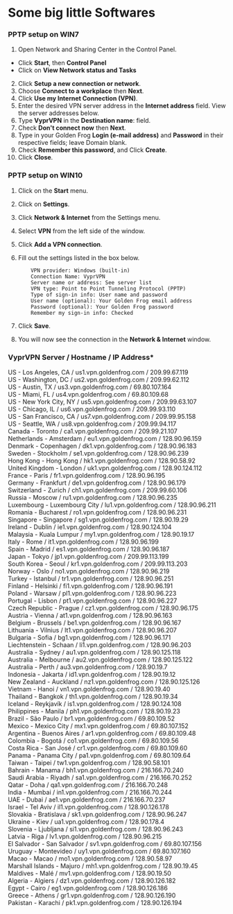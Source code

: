 # Some big little Softwares 

### PPTP setup on WIN7

1. Open Network and Sharing Center in the Control Panel.  
* Click **Start**, then **Control Panel**
* Click on **View Network status and Tasks**
2. Click **Setup a new connection or network**.    
3. Choose **Connect to a workplace** then **Next**.    
4. Click **Use my Internet Connection (VPN)**.    
5. Enter the desired VPN server address in the **Internet address** field. View the server addresses below.  
6. Type **VyprVPN** in the **Destination name**: field.  
7. Check **Don't connect now** then **Next**.  
8. Type in your Golden Frog **Login (e-mail address)** and **Password** in their respective fields; leave Domain blank.  
9. Check **Remember this password**, and Click **Create**.  
10. Click **Close**.  

### PPTP setup on WIN10

1. Click on the **Start** menu.
2. Click on **Settings**.
3. Click **Network & Internet** from the Settings menu.
4. Select **VPN** from the left side of the window.
5. Click **Add a VPN connection**.
6. Fill out the settings listed in the box below.

           VPN provider: Windows (built-in)
           Connection Name: VyprVPN
           Server name or address: See server list
           VPN type: Point to Point Tunneling Protocol (PPTP)
           Type of sign-in info: User name and password
           User name (optional): Your Golden Frog email address
           Password (optional): Your Golden Frog password
           Remember my sign-in info: Checked

7. Click **Save**.
8. You will now see the connection in the **Network & Internet** window.


### VyprVPN Server	 / Hostname	  /   IP Address*

US - Los Angeles, CA	/ us1.vpn.goldenfrog.com	/ 209.99.67.119  
US - Washington, DC	/ us2.vpn.goldenfrog.com	/ 209.99.62.112  
US - Austin, TX	/ us3.vpn.goldenfrog.com	/ 69.80.107.164  
US - Miami, FL	/ us4.vpn.goldenfrog.com	/ 69.80.109.68  
US - New York City, NY	/ us5.vpn.goldenfrog.com	/ 209.99.63.107  
US - Chicago, IL	/ us6.vpn.goldenfrog.com	/ 209.99.93.110  
US - San Francisco, CA	/ us7.vpn.goldenfrog.com	/ 209.99.95.158  
US - Seattle, WA	/ us8.vpn.goldenfrog.com	/ 209.99.94.117  
Canada - Toronto	/ ca1.vpn.goldenfrog.com	/ 209.99.21.107  
Netherlands - Amsterdam	/ eu1.vpn.goldenfrog.com	/ 128.90.96.159  
Denmark - Copenhagen	/ dk1.vpn.goldenfrog.com	/ 128.90.96.183  
Sweden - Stockholm	/ se1.vpn.goldenfrog.com	/ 128.90.96.239  
Hong Kong - Hong Kong	/ hk1.vpn.goldenfrog.com	/ 128.90.58.92  
United Kingdom - London	/ uk1.vpn.goldenfrog.com	/ 128.90.124.112  
France - Paris	/ fr1.vpn.goldenfrog.com	/ 128.90.96.195  
Germany - Frankfurt	/ de1.vpn.goldenfrog.com	/ 128.90.96.179  
Switzerland - Zurich	/ ch1.vpn.goldenfrog.com	/ 209.99.60.106  
Russia - Moscow	/ ru1.vpn.goldenfrog.com	/ 128.90.96.235  
Luxembourg - Luxembourg City	/ lu1.vpn.goldenfrog.com	/ 128.90.96.211  
Romania - Bucharest	/ ro1.vpn.goldenfrog.com	/ 128.90.96.231  
Singapore - Singapore	/ sg1.vpn.goldenfrog.com	/ 128.90.19.29  
Ireland - Dublin	/ ie1.vpn.goldenfrog.com	/ 128.90.124.104  
Malaysia - Kuala Lumpur	/ my1.vpn.goldenfrog.com	/ 128.90.19.17  
Italy - Rome	/ it1.vpn.goldenfrog.com	/ 128.90.96.199  
Spain - Madrid	/ es1.vpn.goldenfrog.com	/ 128.90.96.187  
Japan - Tokyo	/ jp1.vpn.goldenfrog.com	/ 209.99.113.199  
South Korea - Seoul	/ kr1.vpn.goldenfrog.com	/ 209.99.113.203  
Norway - Oslo	/ no1.vpn.goldenfrog.com	/ 128.90.96.219  
Turkey - Istanbul	/ tr1.vpn.goldenfrog.com	/ 128.90.96.251  
Finland - Helsinki	/ fi1.vpn.goldenfrog.com	/ 128.90.96.191  
Poland - Warsaw	/ pl1.vpn.goldenfrog.com	/ 128.90.96.223  
Portugal - Lisbon	/ pt1.vpn.goldenfrog.com	/ 128.90.96.227  
Czech Republic - Prague	/ cz1.vpn.goldenfrog.com	/ 128.90.96.175  
Austria - Vienna	/ at1.vpn.goldenfrog.com	/ 128.90.96.163  
Belgium - Brussels	/ be1.vpn.goldenfrog.com	/ 128.90.96.167  
Lithuania - Vilnius	/ lt1.vpn.goldenfrog.com	/ 128.90.96.207  
Bulgaria - Sofia	/ bg1.vpn.goldenfrog.com	/ 128.90.96.171  
Liechtenstein - Schaan	/ li1.vpn.goldenfrog.com	/ 128.90.96.203  
Australia - Sydney	/ au1.vpn.goldenfrog.com	/ 128.90.125.118  
Australia - Melbourne	/ au2.vpn.goldenfrog.com	/ 128.90.125.122  
Australia - Perth	/ au3.vpn.goldenfrog.com	/ 128.90.19.7  
Indonesia - Jakarta	/ id1.vpn.goldenfrog.com	/ 128.90.19.12  
New Zealand - Auckland	/ nz1.vpn.goldenfrog.com	/ 128.90.125.126  
Vietnam - Hanoi	/ vn1.vpn.goldenfrog.com	/ 128.90.19.40  
Thailand - Bangkok	/ th1.vpn.goldenfrog.com	/ 128.90.19.34  
Iceland - Reykjavík	/ is1.vpn.goldenfrog.com	/ 128.90.124.108  
Philippines - Manila	/ ph1.vpn.goldenfrog.com	/ 128.90.19.23  
Brazil - São Paulo	/ br1.vpn.goldenfrog.com	/ 69.80.109.52  
Mexico - Mexico City	/ mx1.vpn.goldenfrog.com	/ 69.80.107.152  
Argentina - Buenos Aires	/ ar1.vpn.goldenfrog.com	/ 69.80.109.48  
Colombia - Bogotá	/ co1.vpn.goldenfrog.com	/ 69.80.109.56  
Costa Rica - San José	/ cr1.vpn.goldenfrog.com	/ 69.80.109.60  
Panama - Panama City	/ pa1.vpn.goldenfrog.com	/ 69.80.109.64  
Taiwan - Taipei	/ tw1.vpn.goldenfrog.com	/ 128.90.58.101  
Bahrain - Manama	/ bh1.vpn.goldenfrog.com	/ 216.166.70.240  
Saudi Arabia - Riyadh	/ sa1.vpn.goldenfrog.com	/ 216.166.70.252  
Qatar - Doha	/ qa1.vpn.goldenfrog.com	/ 216.166.70.248  
India - Mumbai	/ in1.vpn.goldenfrog.com	/ 216.166.70.244  
UAE - Dubai	/ ae1.vpn.goldenfrog.com	/ 216.166.70.237  
Israel - Tel Aviv	/ il1.vpn.goldenfrog.com	/ 128.90.126.178  
Slovakia - Bratislava	/ sk1.vpn.goldenfrog.com	/ 128.90.96.247  
Ukraine - Kiev	/ ua1.vpn.goldenfrog.com	/ 128.90.178.4  
Slovenia - Ljubljana	/ si1.vpn.goldenfrog.com	/ 128.90.96.243  
Latvia - Riga	/ lv1.vpn.goldenfrog.com	/ 128.90.96.215  
El Salvador - San Salvador	/ sv1.vpn.goldenfrog.com	/ 69.80.107.156  
Uruguay - Montevideo	/ uy1.vpn.goldenfrog.com	/ 69.80.107.160  
Macao - Macao	/ mo1.vpn.goldenfrog.com	/ 128.90.58.97  
Marshall Islands - Majuro	/ mh1.vpn.goldenfrog.com	/ 128.90.19.45  
Maldives - Malé	/ mv1.vpn.goldenfrog.com	/ 128.90.19.50  
Algeria - Algiers	/ dz1.vpn.goldenfrog.com	/ 128.90.126.182  
Egypt - Cairo	/ eg1.vpn.goldenfrog.com	/ 128.90.126.186  
Greece - Athens	/ gr1.vpn.goldenfrog.com	/ 128.90.126.190  
Pakistan - Karachi	/ pk1.vpn.goldenfrog.com	/ 128.90.126.194  
